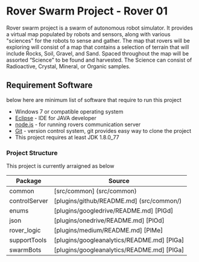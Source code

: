 # Rover Swarm Project - Rover 01

Rover swarm project is a swarm of autonomous robot simulator. It provides a virtual map populated by robots and sensors, along with various "sciences" for the robots to sense and gather.
The map that rovers will be exploring will consist of a map that contains a selection of terrain that will include Rocks, Soil, Gravel, and Sand. Spaced throughout the map will be assorted “Science” to be found and harvested. The Science can consist of Radioactive, Crystal, Mineral, or Organic samples.

## Requirement Software
below here are minimum list of software that require to run this project
* Windows 7 or compatible operating system
* [Eclipse](http://www.eclipse.org/downloads/packages/eclipse-ide-java-developers/keplersr1) - IDE for JAVA developer
* [node.js](https://nodejs.org/en/download/) - for running rovers communication server
* [Git](https://git-scm.com/book/en/v2/Getting-Started-Installing-Git) - version control system, git provides easy way to clone the project
* This project requires at least JDK 1.8.0_77

### Project Structure
This project is currently arraigned as below

| Package | Source |
| ------ | ------ |
| common | [src/common] (src/common) |
| controlServer | [plugins/github/README.md] (src/common/) |
| enums | [plugins/googledrive/README.md] [PlGd] |
| json | [plugins/onedrive/README.md] [PlOd] |
| rover_logic | [plugins/medium/README.md] [PlMe] |
| supportTools | [plugins/googleanalytics/README.md] [PlGa] |
| swarmBots | [plugins/googleanalytics/README.md] [PlGa] |

